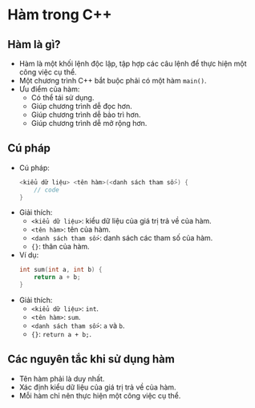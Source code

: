 # Hàm trong C++
## Hàm là gì?
* Hàm là một khối lệnh độc lập, tập hợp các câu lệnh để thực hiện một công việc cụ thể.
* Một chương trình C++ bắt buộc phải có một hàm `main()`.
* Ưu điểm của hàm:
    * Có thể tái sử dụng.
    * Giúp chương trình dễ đọc hơn.
    * Giúp chương trình dễ bảo trì hơn.
    * Giúp chương trình dễ mở rộng hơn.
## Cú pháp
* Cú pháp:
    ```cpp
    <kiểu dữ liệu> <tên hàm>(<danh sách tham số>) {
        // code
    }
    ```
* Giải thích:
    * `<kiểu dữ liệu>`: kiểu dữ liệu của giá trị trả về của hàm.
    * `<tên hàm>`: tên của hàm.
    * `<danh sách tham số>`: danh sách các tham số của hàm.
    * `{}`: thân của hàm.
* Ví dụ:
    ```cpp
    int sum(int a, int b) {
        return a + b;
    }
    ```
* Giải thích:
    * `<kiểu dữ liệu>`: `int`.
    * `<tên hàm>`: `sum`.
    * `<danh sách tham số>`: `a` và `b`.
    * `{}`: `return a + b;`.
## Các nguyên tắc khi sử dụng hàm
* Tên hàm phải là duy nhất.
* Xác định kiểu dữ liệu của giá trị trả về của hàm.
* Mỗi hàm chỉ nên thực hiện một công việc cụ thể.
